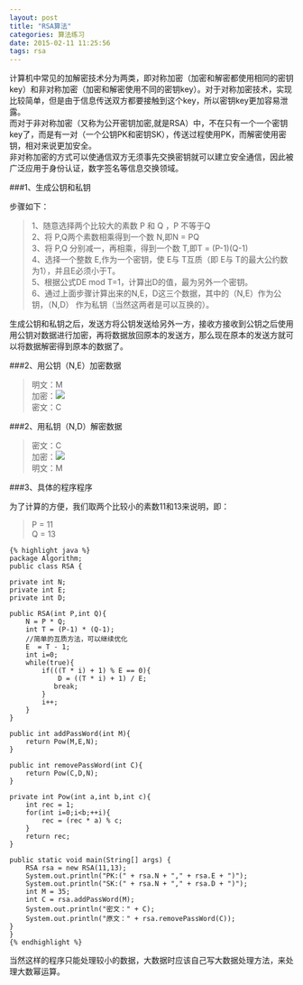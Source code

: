 ```yaml
---
layout: post
title: "RSA算法"
categories: 算法练习
date: 2015-02-11 11:25:56
tags: rsa
---
```


计算机中常见的加解密技术分为两类，即对称加密（加密和解密都使用相同的密钥key）和非对称加密（加密和解密使用不同的密钥key）。对于对称加密技术，实现比较简单，但是由于信息传送双方都要接触到这个key，所以密钥key更加容易泄露。  
而对于非对称加密（又称为公开密钥加密,就是RSA）中，不在只有一个一个密钥key了，而是有一对（一个公钥PK和密钥SK），传送过程使用PK，而解密使用密钥，相对来说更加安全。  
非对称加密的方式可以使通信双方无须事先交换密钥就可以建立安全通信，因此被广泛应用于身份认证，数字签名等信息交换领域。
<!-- more -->

###1、生成公钥和私钥

步骤如下：

> 1、随意选择两个比较大的素数 P 和 Q ，P 不等于Q  
> 2、将 P,Q两个素数相乘得到一个数 N,即N = PQ  
> 3、将 P,Q 分别减一，再相乘，得到一个数 T,即T = (P-1)(Q-1)  
> 4、选择一个整数 E,作为一个密钥，使 E与 T互质（即 E与 T的最大公约数为1），并且E必须小于T。  
> 5、根据公式DE mod T=1，计算出D的值，最为另外一个密钥。  
> 6、通过上面步骤计算出来的N,E，D这三个数据，其中的（N,E）作为公钥，（N,D） 作为私钥（当然这两者是可以互换的）。

生成公钥和私钥之后，发送方将公钥发送给另外一方，接收方接收到公钥之后使用用公钥对数据进行加密，再将数据放回原本的发送方，那么现在原本的发送方就可以将数据解密得到原本的数据了。

###2、用公钥（N,E）加密数据

>明文：M  
>加密：<img src="http://latex.codecogs.com/svg.latex?M^{E} mod N = C" border="0"/>     
>密文：C  

###2、用私钥（N,D）解密数据

>密文：C  
>加密：<img src="http://latex.codecogs.com/svg.latex?C^{D}mod N = M" border="0"/>   
>明文：M  

###3、具体的程序程序

为了计算的方便，我们取两个比较小的素数11和13来说明，即：

> P = 11  
> Q = 13  

	{% highlight java %}
	package Algorithm;
	public class RSA {

    private int N;
    private int E;
    private int D;

    public RSA(int P,int Q){
        N = P * Q;
        int T = (P-1) * (Q-1);
		//简单的互质方法，可以继续优化
        E  = T - 1;
        int i=0;
        while(true){
            if(((T * i) + 1) % E == 0){
                D = ((T * i) + 1) / E;
               break;
            }
            i++;
        }
    }

    public int addPassWord(int M){
        return Pow(M,E,N);
    }

    public int removePassWord(int C){
        return Pow(C,D,N);
    }

    private int Pow(int a,int b,int c){
        int rec = 1;
        for(int i=0;i<b;++i){
            rec = (rec * a) % c;
        }
        return rec;
    }

    public static void main(String[] args) {
        RSA rsa = new RSA(11,13);
        System.out.println("PK:(" + rsa.N + "," + rsa.E + ")");
        System.out.println("SK:(" + rsa.N + "," + rsa.D + ")");
        int M = 35;
        int C = rsa.addPassWord(M);
        System.out.println("密文：" + C);
        System.out.println("原文：" + rsa.removePassWord(C));
    }
	}
	{% endhighlight %}

当然这样的程序只能处理较小的数据，大数据时应该自己写大数据处理方法，来处理大数幂运算。
